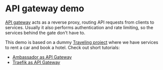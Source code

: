 # API gateway demo

[API gateway](https://docs.microsoft.com/en-us/azure/architecture/microservices/design/gateway)
acts as a reverse proxy, routing API requests from clients to services.
Usually it also performs authentication and rate limiting, so the services behind the gate don't have to.

This demo is based on a dummy [Traveling project](https://traveling.docs.apiary.io/)
where we have services to rent a car and book a hotel.
Check out short tutorials:

- [Ambassador as API Gateway](http://marselester.com/apigate-ambassador.html)
- [Traefik as API Gateway](http://marselester.com/apigate-traefik.html)
